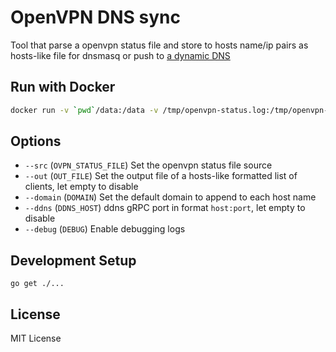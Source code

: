 # OpenVPN DNS sync

Tool that parse a openvpn status file and store to hosts name/ip pairs as hosts-like file for dnsmasq or push to [a dynamic DNS](https://github.com/muka/ddns)

## Run with Docker

```bash
docker run -v `pwd`/data:/data -v /tmp/openvpn-status.log:/tmp/openvpn-status.log raptorbox/ovpndns-amd64 -s /tmp/openvpn-status.log -o /data/hosts
```

## Options

- `--src` (`OVPN_STATUS_FILE`) Set the openvpn status file source
- `--out` (`OUT_FILE`) Set the output file of a hosts-like formatted list of clients, let empty to disable
- `--domain` (`DOMAIN`) Set the default domain to append to each host name
- `--ddns` (`DDNS_HOST`) ddns gRPC port in format `host:port`, let empty to disable
- `--debug` (`DEBUG`) Enable debugging logs

## Development Setup

`go get ./...`

## License

MIT License
